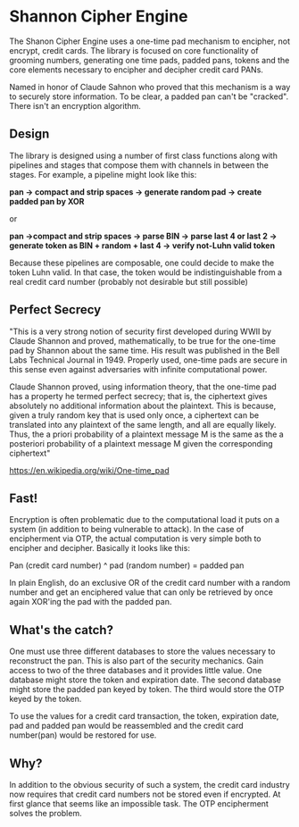 # Shannon Cipher Engine
The Shanon Cipher Engine uses a one-time pad mechanism to encipher, not encrypt, credit cards. The library is focused on core functionality of grooming numbers, generating one time pads, padded pans, tokens and the core elements necessary to encipher and decipher credit card PANs.

Named in honor of Claude Sahnon who proved that this mechanism is a way to securely store information. To be clear, a padded pan can't be "cracked". There isn't an encryption algorithm. 

## Design
The library is designed using a number of first class functions along with pipelines and stages that compose them with channels in between the stages. For example, a pipeline might look like this:

**pan -> compact and strip spaces -> generate random pad -> create padded pan by XOR**

or

**pan ->compact and strip spaces -> parse BIN -> parse last 4 or last 2 -> generate token as BIN + random + last 4 -> verify not-Luhn valid token**

Because these pipelines are composable, one could decide to make the token Luhn valid. In that case, the token would be indistinguishable from a real credit card number (probably not desirable but still possible)

## Perfect Secrecy

"This is a very strong notion of security first developed during WWII by Claude Shannon and proved, mathematically, to be true for the one-time pad by Shannon about the same time. His result was published in the Bell Labs Technical Journal in 1949. Properly used, one-time pads are secure in this sense even against adversaries with infinite computational power.

Claude Shannon proved, using information theory, that the one-time pad has a property he termed perfect secrecy; that is, the ciphertext gives absolutely no additional information about the plaintext. This is because, given a truly random key that is used only once, a ciphertext can be translated into any plaintext of the same length, and all are equally likely. Thus, the a priori probability of a plaintext message M is the same as the a posteriori probability of a plaintext message M given the corresponding ciphertext"

https://en.wikipedia.org/wiki/One-time_pad

## Fast!

Encryption is often problematic due to the computational load it puts on a system (in addition to being vulnerable to attack). In the case of encipherment via OTP,  the actual computation is very simple both to encipher and decipher. Basically it looks like this:

Pan (credit card number) ^ pad (random number) = padded pan

In plain English, do an exclusive OR of the credit card number with a random number and get an enciphered value that can only be retrieved by once again XOR'ing the pad with the padded pan.

## What's the catch?

One must use three different databases to store the values necessary to reconstruct the pan. This is also part of the security mechanics. Gain access to two of the three databases and it provides little value. One database might store the token and expiration date. The second database might store the padded pan keyed by token. The third would store the OTP keyed by the token. 

To use the values for a credit card transaction, the token, expiration date, pad and padded pan would be reassembled and the credit card number(pan) would be restored for use. 

## Why?

In addition to the obvious security of such a system, the credit card industry now requires that credit card numbers not be stored even if encrypted. At first glance that seems like an impossible task. The OTP encipherment solves the problem. 


